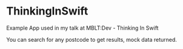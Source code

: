# ThinkingInSwift
Example App used in my talk at MBLT:Dev - Thinking In Swift

You can search for any postcode to get results, mock data returned.
